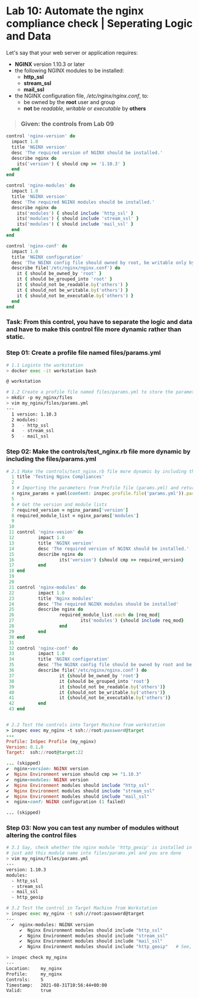 # Lab 10: Automate the nginx compliance check | Seperating Logic and Data
Let's say that your web server or application requires:
- **NGINX** version 1.10.3 or later
- the following NGINX modules to be installed:
    - **http_ssl**
    - **stream_ssl**
    - **mail_ssl**
- the NGINX configuration file, _/etc/nginx/nginx.conf_, to:
    - be owned by the **root** user and group
    - **not** be _readable_, _writable_ or _executable_ by **others**

> ### Given: the controls from Lab 09
```ruby
control 'nginx-version' do
  impact 1.0
  title 'NGINX version'
  desc 'The required version of NGINX should be installed.'
  describe nginx do
    its('version') { should cmp >= '1.10.3' }
  end
end

control 'nginx-modules' do
  impact 1.0
  title 'NGINX version'
  desc 'The required NGINX modules should be installed.'
  describe nginx do
    its('modules') { should include 'http_ssl' }
    its('modules') { should include 'stream_ssl' }
    its('modules') { should include 'mail_ssl' }
  end
end

control 'nginx-conf' do
  impact 1.0
  title 'NGINX configuration'
  desc 'The NGINX config file should owned by root, be writable only by owner, and not writeable or and readable by others.'
  describe file('/etc/nginx/nginx.conf') do
    it { should be_owned_by 'root' }
    it { should be_grouped_into 'root' }
    it { should_not be_readable.by('others') }
    it { should_not be_writable.by('others') }
    it { should_not be_executable.by('others') }
  end
end
```

### Task: From this control, you have to separate the logic and data and have to make this control file more dynamic rather than static.

### Step 01: Create a profile file named files/params.yml
```bash
# 1.1 Loginto the workstation
> docker exec -it workstation bash

@ workstation

# 1.2 Create a profile file named files/params.yml to store the parameters
> mkdir -p my_nginx/files
> vim my_nginx/files/params.yml
---
  1 version: 1.10.3
  2 modules:
  3   - http_ssl
  4   - stream_ssl
  5   - mail_ssl

```

### Step 02: Make the controls/test_nginx.rb file more dynamic by including the files/params.yml
```ruby
# 2.1 Make the controls/test_nginx.rb file more dynamic by including the files/params.yml
  1 title 'Testing Nginx Compliances'
  2 
  3 # Importing the parameters from Profile file (params.yml) and return as a Dictionary
  4 nginx_params = yaml(content: inspec.profile.file('params.yml')).params
  5 
  6 # Get the version and module lists
  7 required_version = nginx_params['version']
  8 required_module_list = nginx_params['modules']
  9 
 10 
 11 control 'nginx-vesion' do
 12         impact 1.0
 13         title 'NGINX version'
 14         desc 'The required version of NGINX should be installed.'
 15         describe nginx do
 16                 its('version') {should cmp >= required_version}         # Changed
 17         end
 18 end
 19 
 20 
 21 control 'nginx-modules' do
 22         impact 1.0
 23         title 'Nginx modules'
 24         desc 'The required NGINX modules should be installed'
 25         describe nginx do
 26                 required_module_list.each do |req_mod|                  # Added
 27                         its('modules') {should include req_mod}         # Changed
 28                 end                                                     # Added
 29         end
 30 end
 31 
 32 control 'nginx-conf' do
 33         impact 1.0
 34         title 'NGINX configuration'
 35         desc 'The NGINX config file should be owned by root and be writable only by the owner an    d not readable+writable by others'
 36         describe file('/etc/nginx/nginx.conf') do
 37                 it {should be_owned_by 'root'}
 38                 it {should be_grouped_into 'root'}
 39                 it {should_not be_readable.by('others')}
 40                 it {should_not be_writable.by('others')}
 41                 it {should_not be_executable.by('others')}
 42         end
 43 end


# 2.2 Test the controls into Target Machine from workstation
> inspec exec my_nginx -t ssh://root:password@target
---
Profile: InSpec Profile (my_nginx)
Version: 0.1.0
Target:  ssh://root@target:22

... (skipped)
✔  nginx-version: NGINX version
✔  Nginx Environment version should cmp >= "1.10.3"
✔  nginx-modules: NGINX version
✔  Nginx Environment modules should include "http_ssl"
✔  Nginx Environment modules should include "stream_ssl"
✔  Nginx Environment modules should include "mail_ssl"
×  nginx-conf: NGINX configuration (1 failed)

... (skipped)


```

### Step 03: Now you can test any number of modules without altering the control files
```bash
# 3.1 Say, check whether the nginx module 'http_geoip' is installed in target machine ot not
# just add this module name into files/params.yml and you are done
> vim my_nginx/files/params.yml
---
version: 1.10.3
modules:
  - http_ssl
  - stream_ssl
  - mail_ssl
  - http_geoip

# 3.2 Test the control in Target Machine from Workstation
> inspec exec my_nginx -t ssh://root:password@target
---
  ✔  nginx-modules: NGINX version
     ✔  Nginx Environment modules should include "http_ssl"
     ✔  Nginx Environment modules should include "stream_ssl"
     ✔  Nginx Environment modules should include "mail_ssl"
     ✔  Nginx Environment modules should include "http_geoip"   # See, this module is found

> inspec check my_nginx 
---
Location:    my_nginx
Profile:     my_nginx
Controls:    5
Timestamp:   2021-08-31T10:56:44+00:00
Valid:       true
```